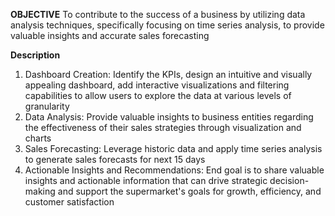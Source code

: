 **OBJECTIVE**
To contribute to the success of a business by utilizing data analysis techniques, specifically focusing on time series analysis, to provide valuable insights and accurate sales forecasting

**Description**
1. Dashboard Creation: Identify the KPIs, design an intuitive and visually appealing dashboard, add interactive visualizations and filtering capabilities to allow users to explore the data at various levels of granularity
2. Data Analysis: Provide valuable insights to business entities regarding the effectiveness of their sales strategies through visualization and charts
3.  Sales Forecasting: Leverage historic data and apply time series analysis to generate sales forecasts for next 15 days
4.  Actionable Insights and Recommendations: End goal is to share valuable insights and actionable information that can drive strategic decision-making and
support the supermarket's goals for growth, efficiency, and customer satisfaction

